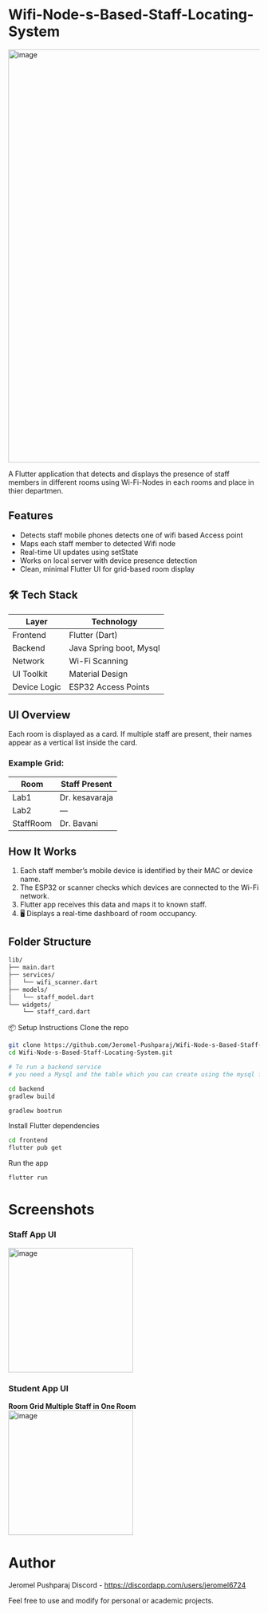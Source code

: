 # Wifi-Node-s-Based-Staff-Locating-System 
<img width="1102" height="829" alt="image" src="https://github.com/user-attachments/assets/5a0fba9c-106b-48b1-abdd-b3fa54c30ad0" />


A Flutter application that detects and displays the presence of staff members in different rooms using  Wi-Fi-Nodes in each rooms and place in thier departmen.

##  Features

-  Detects staff mobile phones detects one of wifi based Access point
-  Maps each staff member to detected Wifi node
-  Real-time UI updates using setState
-  Works on local server with device presence detection
-  Clean, minimal Flutter UI for grid-based room display

## 🛠️ Tech Stack

| Layer         | Technology       |
|---------------|------------------|
| Frontend      | Flutter (Dart)   |
| Backend       |Java Spring boot, Mysql |
| Network       | Wi-Fi Scanning   |
| UI Toolkit    | Material Design  |
| Device Logic  | ESP32 Access Points |

##  UI Overview

Each room is displayed as a card. If multiple staff are present, their names appear as a vertical list inside the card.

###  Example Grid:

| Room         | Staff Present         |
|--------------|------------------------|
| Lab1       | Dr. kesavaraja        |
| Lab2       | —                      |
| StaffRoom       | Dr. Bavani             |

##  How It Works

1.  Each staff member’s mobile device is identified by their MAC or device name.
2.  The ESP32 or scanner checks which devices are connected to the Wi-Fi network.
3.  Flutter app receives this data and maps it to known staff.
4. 🖥 Displays a real-time dashboard of room occupancy.

##  Folder Structure

```bash
lib/
├── main.dart
├── services/
│   └── wifi_scanner.dart
├── models/
│   └── staff_model.dart
└── widgets/
    └── staff_card.dart
```

📦 Setup Instructions
Clone the repo

```bash
git clone https://github.com/Jeromel-Pushparaj/Wifi-Node-s-Based-Staff-Locating-System.git
cd Wifi-Node-s-Based-Staff-Locating-System.git

# To run a backend service
# you need a Mysql and the table which you can create using the mysql file in the backend foler

cd backend
gradlew build

gradlew bootrun

```

Install Flutter dependencies
```bash
cd frontend
flutter pub get
```

Run the app
```bash
flutter run
```

# Screenshots
### Staff App UI
<img width="250" alt="image" src="https://github.com/user-attachments/assets/5ff69741-eca7-4d9a-bb22-8fb1e49c065e" /><br>
### Student App UI
**Room Grid	Multiple Staff in One Room**
<br><img width="250" alt="image" src="https://github.com/user-attachments/assets/7ee0bb03-c84d-4a17-8ce8-9271beb66aff" /><br>


# Author
Jeromel Pushparaj
 Discord - https://discordapp.com/users/jeromel6724

Feel free to use and modify for personal or academic projects.

